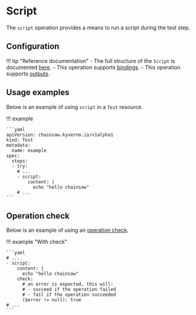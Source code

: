 # Script

The `script` operation provides a means to run a script during the test step.

## Configuration

!!! tip "Reference documentation"
    - The full structure of the `Script` is documented [here](../reference/apis/chainsaw.v1alpha1.md#chainsaw-kyverno-io-v1alpha1-Script).
    - This operation supports [bindings](../general/bindings.md).
    - This operation supports [outputs](../general/outputs.md).

## Usage examples

Below is an example of using `script` in a `Test` resource.

!!! example

    ```yaml
    apiVersion: chainsaw.kyverno.io/v1alpha1
    kind: Test
    metadata:
      name: example
    spec:
      steps:
      - try:
        # ...
        - script:
            content: |
              echo "hello chainsaw"
        # ...
    ```

## Operation check

Below is an example of using an [operation check](./check.md#script).

!!! example "With check"

    ```yaml
    # ...
    - script:
        content: |
          echo "hello chainsaw"
        check:
          # an error is expected, this will:
          # - succeed if the operation failed
          # - fail if the operation succeeded
          ($error != null): true
    # ...
    ```
